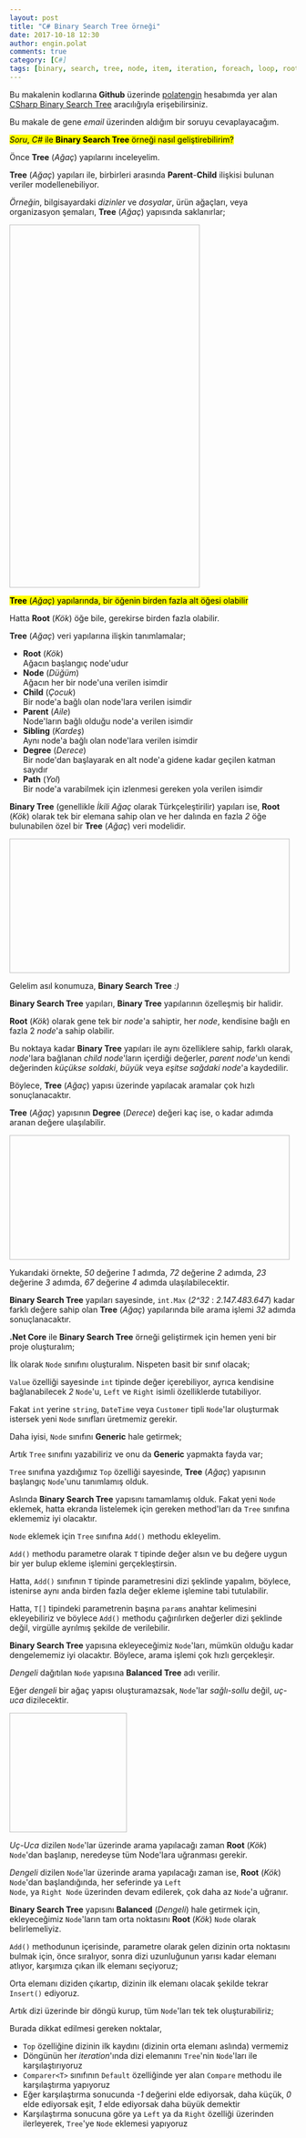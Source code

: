 ```yaml
---
layout: post
title: "C# Binary Search Tree örneği"
date: 2017-10-18 12:30
author: engin.polat
comments: true
category: [C#]
tags: [binary, search, tree, node, item, iteration, foreach, loop, root, child, sibling, parent, degree, path, dotnet, console, generic, array, params, balanced, list, orderby, skip, first, remove, insert, continue, comparer, default, compare, while]
---
```

<div class="alert alert-success" role="alert" style="margin: 10px 0px; display: block;">
Bu makalenin kodlarına <strong>Github</strong> üzerinde <a href="https://github.com/polatengin" class="alert-link" target="_blank" rel="noopener">polatengin</a> hesabımda yer alan <a href="https://github.com/polatengin/blog-codes/tree/master/csharp-bst" class="alert-link" target="_blank" rel="noopener">CSharp Binary Search Tree</a> aracılığıyla erişebilirsiniz.
</div>

Bu makale de gene *email* üzerinden aldığım bir soruyu cevaplayacağım.

<mark><em>Soru</em>, <em>C#</em> ile <strong>Binary Search Tree</strong> örneği nasıl geliştirebilirim?</mark>

Önce **Tree** (*Ağaç*) yapılarını inceleyelim.

**Tree** (*Ağaç*) yapıları ile, birbirleri arasında **Parent**-**Child** ilişkisi bulunan veriler modellenebiliyor.

*Örneğin*, bilgisayardaki *dizinler* ve *dosyalar*, ürün ağaçları, veya organizasyon şemaları, **Tree** (*Ağaç*) yapısında saklanırlar;

<img class="lazy img-responsive" data-src="/assets/uploads/2017/10/binary-search-tree-0.png" width="334" height="638" />

<mark><strong>Tree</strong> (<em>Ağaç</em>) yapılarında, bir öğenin birden fazla alt öğesi olabilir</mark>

Hatta **Root** (*Kök*) öğe bile, gerekirse birden fazla olabilir.

**Tree** (*Ağaç*) veri yapılarına ilişkin tanımlamalar;

<ul>
<li>
<strong>Root</strong> (<em>Kök</em>)<br />
Ağacın başlangıç node'udur
</li>
<li>
<strong>Node</strong> (<em>Düğüm</em>)<br />
Ağacın her bir node'una verilen isimdir
</li>
<li>
<strong>Child</strong> (<em>Çocuk</em>)<br />
Bir node'a bağlı olan node'lara verilen isimdir
</li>
<li>
<strong>Parent</strong> (<em>Aile</em>)<br />
Node'ların bağlı olduğu node'a verilen isimdir
</li>
<li>
<strong>Sibling</strong> (<em>Kardeş</em>)<br />
Aynı node'a bağlı olan node'lara verilen isimdir
</li>
<li>
<strong>Degree</strong> (<em>Derece</em>)<br />
Bir node'dan başlayarak en alt node'a gidene kadar geçilen katman sayıdır
</li>
<li>
<strong>Path</strong> (<em>Yol</em>)<br />
Bir node'a varabilmek için izlenmesi gereken yola verilen isimdir
</li>
</ul>

**Binary Tree** (genellikle *İkili Ağaç* olarak Türkçeleştirilir) yapıları ise, **Root** (*Kök*) olarak tek bir elemana sahip olan ve her dalında en fazla *2* öğe bulunabilen özel bir **Tree** (*Ağaç*) veri modelidir.

<img class="lazy img-responsive" data-src="/assets/uploads/2017/10/binary-search-tree-1.png" width="492" height="236" />

Gelelim asıl konumuza, **Binary Search Tree** <em>:)</em>

**Binary Search Tree** yapıları, **Binary Tree** yapılarının özelleşmiş bir halidir.

**Root** (*Kök*) olarak gene tek bir *node*'a sahiptir, her *node*, kendisine bağlı en fazla 2 *node*'a sahip olabilir.

Bu noktaya kadar **Binary Tree** yapıları ile aynı özelliklere sahip, farklı olarak, *node*'lara bağlanan *child node*'ların içerdiği değerler, *parent node*'un kendi değerinden *küçükse* *soldaki*, *büyük* veya *eşitse* *sağdaki* *node*'a kaydedilir.

Böylece, **Tree** (*Ağaç*) yapısı üzerinde yapılacak aramalar çok hızlı sonuçlanacaktır.

**Tree** (*Ağaç*) yapısının **Degree** (*Derece*) değeri kaç ise, o kadar adımda aranan değere ulaşılabilir.

<img class="lazy img-responsive" data-src="/assets/uploads/2017/10/binary-search-tree-2.png" width="492" height="219" />

Yukarıdaki örnekte, *50* değerine *1* adımda, *72* değerine *2* adımda, *23* değerine *3* adımda, *67* değerine *4* adımda ulaşılabilecektir.

**Binary Search Tree** yapıları sayesinde, <code>int.Max</code> (*2^32* : *2.147.483.647*) kadar farklı değere sahip olan **Tree** (*Ağaç*) yapılarında bile arama işlemi *32* adımda sonuçlanacaktır.

**.Net Core** ile **Binary Search Tree** örneği geliştirmek için hemen yeni bir proje oluşturalım;

<script src="https://gist.github.com/polatengin/10279a044c0b672d5e14ea375b16422c.js?file=dotnet-new.cmd"></script>

İlk olarak <code>Node</code> sınıfını oluşturalım. Nispeten basit bir sınıf olacak;

<script src="https://gist.github.com/polatengin/10279a044c0b672d5e14ea375b16422c.js?file=Node.cs"></script>

<code>Value</code> özelliği sayesinde <code>int</code> tipinde değer içerebiliyor, ayrıca kendisine bağlanabilecek *2* <code>Node</code>'u, <code>Left</code> ve <code>Right</code> isimli özelliklerde tutabiliyor.

Fakat <code>int</code> yerine <code>string</code>, <code>DateTime</code> veya <code>Customer</code> tipli <code>Node</code>'lar oluşturmak istersek yeni <code>Node</code> sınıfları üretmemiz gerekir.

Daha iyisi, <code>Node</code> sınıfını **Generic** hale getirmek;

<script src="https://gist.github.com/polatengin/10279a044c0b672d5e14ea375b16422c.js?file=NodeOfT.cs"></script>

Artık <code>Tree</code> sınıfını yazabiliriz ve onu da **Generic** yapmakta fayda var;

<script src="https://gist.github.com/polatengin/10279a044c0b672d5e14ea375b16422c.js?file=TreeOfT.cs"></script>

<code>Tree</code> sınıfına yazdığımız <code>Top</code> özelliği sayesinde, **Tree** (*Ağaç*) yapısının başlangıç <code>Node</code>'unu tanımlamış olduk.

Aslında **Binary Search Tree** yapısını tamamlamış olduk. Fakat yeni <code>Node</code> eklemek, hatta ekranda listelemek için gereken method'ları da <code>Tree</code> sınıfına eklememiz iyi olacaktır.

<code>Node</code> eklemek için <code>Tree</code> sınıfına <code>Add()</code> methodu ekleyelim.

<code>Add()</code> methodu parametre olarak <code>T</code> tipinde değer alsın ve bu değere uygun bir yer bulup ekleme işlemini gerçekleştirsin.

<script src="https://gist.github.com/polatengin/10279a044c0b672d5e14ea375b16422c.js?file=AddWithT.cs"></script>

Hatta, <code>Add()</code> sınıfının <code>T</code> tipinde parametresini dizi şeklinde yapalım, böylece, istenirse aynı anda birden fazla değer ekleme işlemine tabi tutulabilir.

<script src="https://gist.github.com/polatengin/10279a044c0b672d5e14ea375b16422c.js?file=AddWithTArray.cs"></script>

Hatta, <code>T[]</code> tipindeki parametrenin başına <code>params</code> anahtar kelimesini ekleyebiliriz ve böylece <code>Add()</code> methodu çağırılırken değerler dizi şeklinde değil, virgülle ayrılmış şekilde de verilebilir.

<script src="https://gist.github.com/polatengin/10279a044c0b672d5e14ea375b16422c.js?file=AddWithParamsTArray.cs"></script>

**Binary Search Tree** yapısına ekleyeceğimiz <code>Node</code>'ları, mümkün olduğu kadar dengelememiz iyi olacaktır. Böylece, arama işlemi çok hızlı gerçekleşir.

*Dengeli* dağıtılan <code>Node</code> yapısına **Balanced Tree** adı verilir.

Eğer *dengeli* bir ağaç yapısı oluşturamazsak, <code>Node</code>'lar *sağlı-sollu* değil, *uç-uca* dizilecektir.

<img class="lazy img-responsive" data-src="/assets/uploads/2017/10/binary-search-tree-3.png" width="206" height="210" />

*Uç-Uca* dizilen <code>Node</code>'lar üzerinde arama yapılacağı zaman **Root** (*Kök*) <code>Node</code>'dan başlanıp, neredeyse tüm Node'lara uğranması gerekir.

*Dengeli* dizilen <code>Node</code>'lar üzerinde arama yapılacağı zaman ise, **Root** (*Kök*) <code>Node</code>'dan başlandığında, her seferinde ya <code>Left Node</code>, ya <code>Right Node</code> üzerinden devam edilerek, çok daha az <code>Node</code>'a uğranır.

**Binary Search Tree** yapısını **Balanced** (*Dengeli*) hale getirmek için, ekleyeceğimiz <code>Node</code>'ların tam orta noktasını **Root** (*Kök*) <code>Node</code> olarak belirlemeliyiz.

<code>Add()</code> methodunun içerisinde, parametre olarak gelen dizinin orta noktasını bulmak için, önce sıralıyor, sonra dizi uzunluğunun yarısı kadar elemanı atlıyor, karşımıza çıkan ilk elemanı seçiyoruz;

<script src="https://gist.github.com/polatengin/10279a044c0b672d5e14ea375b16422c.js?file=SelectMiddleItem.cs"></script>

Orta elemanı diziden çıkartıp, dizinin ilk elemanı olacak şekilde tekrar <code>Insert()</code> ediyoruz.

Artık dizi üzerinde bir döngü kurup, tüm <code>Node</code>'ları tek tek oluşturabiliriz;

<script src="https://gist.github.com/polatengin/10279a044c0b672d5e14ea375b16422c.js?file=ForEachLoop.cs"></script>

Burada dikkat edilmesi gereken noktalar,

<ul>
<li><code>Top</code> özelliğine dizinin ilk kaydını (dizinin orta elemanı aslında) vermemiz</li>
<li>Döngünün her <em>iteration</em>'ında dizi elemanını <code>Tree</code>'nin <code>Node</code>'ları ile karşılaştırıyoruz</li>
<li><code>Comparer&lt;T&gt;</code> sınıfının <code>Default</code> özelliğinde yer alan <code>Compare</code> methodu ile karşılaştırma yapıyoruz</li>
<li>Eğer karşılaştırma sonucunda <em>-1</em> değerini elde ediyorsak, daha küçük, <em>0</em> elde ediyorsak eşit, <em>1</em> elde ediyorsak daha büyük demektir</li>
<li>Karşılaştırma sonucuna göre ya <code>Left</code> ya da <code>Right</code> özelliği üzerinden ilerleyerek, <code>Tree</code>'ye <code>Node</code> eklemesi yapıyoruz</li>
</ul>

<script src="https://gist.github.com/polatengin/10279a044c0b672d5e14ea375b16422c.js?file=AddMethod.cs"></script>